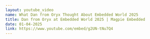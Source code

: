 ```yaml
---
layout: youtube_video
name: What Dan from Oryx Thought About Embedded World 2025
title: Dan from Oryx at Embedded World 2025 | Magpie Embedded
date: 01-04-2025
link: https://www.youtube.com/embed/g2UN-tNu7Q4
---
```


